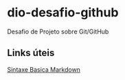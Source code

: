 # dio-desafio-github
Desafio de Projeto sobre Git/GitHub


## Links úteis
[Sintaxe Basica Markdown](https://www.markdownguide.org/)
